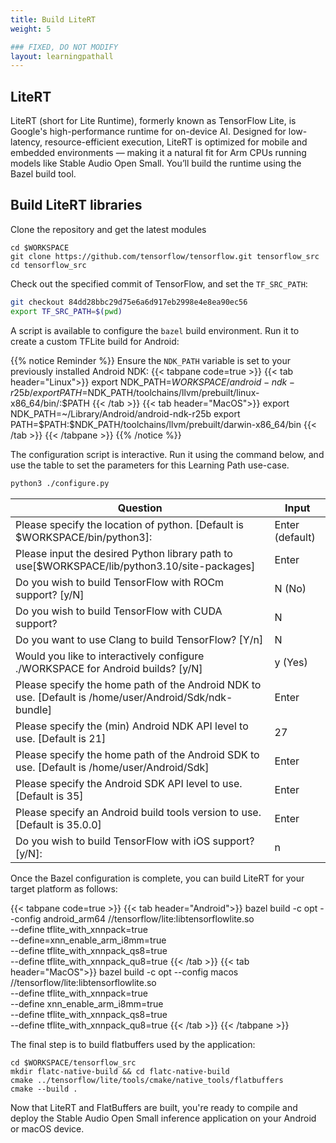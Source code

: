 ```yaml
---
title: Build LiteRT
weight: 5

### FIXED, DO NOT MODIFY
layout: learningpathall
---
```


## LiteRT

LiteRT (short for Lite Runtime), formerly known as TensorFlow Lite, is Google's high-performance runtime for on-device AI. Designed for low-latency, resource-efficient execution, LiteRT is optimized for mobile and embedded environments — making it a natural fit for Arm CPUs running models like Stable Audio Open Small. You’ll build the runtime using the Bazel build tool.

## Build LiteRT libraries

Clone the repository and get the latest modules

```console
cd $WORKSPACE
git clone https://github.com/tensorflow/tensorflow.git tensorflow_src
cd tensorflow_src
```

Check out the specified commit of TensorFlow, and set the `TF_SRC_PATH`:
```bash
git checkout 84dd28bbc29d75e6a6d917eb2998e4e8ea90ec56
export TF_SRC_PATH=$(pwd)
```

A script is available to configure the `bazel` build environment. Run it to create a custom TFLite build for Android:

{{% notice Reminder %}}
Ensure the `NDK_PATH` variable is set to your previously installed Android NDK:
{{< tabpane code=true >}}
  {{< tab header="Linux">}}
export NDK_PATH=$WORKSPACE/android-ndk-r25b/
export PATH=$NDK_PATH/toolchains/llvm/prebuilt/linux-x86_64/bin/:$PATH
  {{< /tab >}}
  {{< tab header="MacOS">}}
export NDK_PATH=~/Library/Android/android-ndk-r25b
export PATH=$PATH:$NDK_PATH/toolchains/llvm/prebuilt/darwin-x86_64/bin
  {{< /tab >}}
{{< /tabpane >}}
{{% /notice  %}}

The configuration script is interactive. Run it using the command below, and use the table to set the parameters for this Learning Path use-case.

```bash
python3 ./configure.py
```

|Question|Input|
|---|---|
|Please specify the location of python. [Default is $WORKSPACE/bin/python3]:| Enter (default) |
|Please input the desired Python library path to use[$WORKSPACE/lib/python3.10/site-packages] | Enter |
|Do you wish to build TensorFlow with ROCm support? [y/N]|N (No)|
|Do you wish to build TensorFlow with CUDA support?|N|
|Do you want to use Clang to build TensorFlow? [Y/n]|N|
|Would you like to interactively configure ./WORKSPACE for Android builds? [y/N]|y (Yes) |
|Please specify the home path of the Android NDK to use. [Default is /home/user/Android/Sdk/ndk-bundle]| Enter |
|Please specify the (min) Android NDK API level to use. [Default is 21] | 27 |
|Please specify the home path of the Android SDK to use. [Default is /home/user/Android/Sdk]| Enter |
|Please specify the Android SDK API level to use.  [Default is 35]| Enter |
|Please specify an Android build tools version to use.  [Default is 35.0.0]| Enter |
|Do you wish to build TensorFlow with iOS support? [y/N]:| n |

Once the Bazel configuration is complete, you can build LiteRT for your target platform as follows:

{{< tabpane code=true >}}
  {{< tab header="Android">}}
bazel build -c opt --config android_arm64 //tensorflow/lite:libtensorflowlite.so \
    --define tflite_with_xnnpack=true \
    --define=xnn_enable_arm_i8mm=true \
    --define tflite_with_xnnpack_qs8=true \
    --define tflite_with_xnnpack_qu8=true
  {{< /tab >}}
  {{< tab header="MacOS">}}
bazel build -c opt --config macos //tensorflow/lite:libtensorflowlite.so \
    --define tflite_with_xnnpack=true \
    --define xnn_enable_arm_i8mm=true \
    --define tflite_with_xnnpack_qs8=true \
    --define tflite_with_xnnpack_qu8=true
  {{< /tab >}}
{{< /tabpane >}}

The final step is to build flatbuffers used by the application:
```
cd $WORKSPACE/tensorflow_src
mkdir flatc-native-build && cd flatc-native-build
cmake ../tensorflow/lite/tools/cmake/native_tools/flatbuffers
cmake --build .
```

Now that LiteRT and FlatBuffers are built, you're ready to compile and deploy the Stable Audio Open Small inference application on your Android or macOS device.








